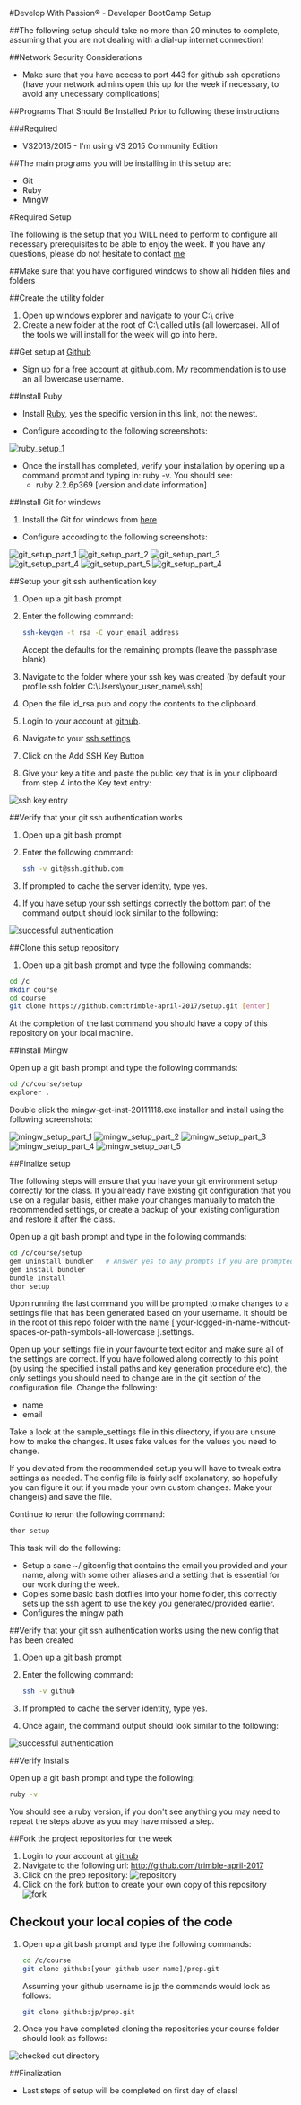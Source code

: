 #Develop With Passion® - Developer BootCamp Setup

##The following setup should take no more than 20 minutes to complete, assuming that you are not dealing with a dial-up internet connection!

##Network Security Considerations

* Make sure that you have access to port 443 for github ssh operations (have your network admins open this up for the week if necessary, to avoid any unecessary complications) 

##Programs That Should Be Installed Prior to following these instructions

###Required
* VS2013/2015 - I'm using VS 2015 Community Edition

##The main programs you will be installing in this setup are:

* Git
* Ruby
* MingW

#Required Setup

The following is the setup that you WILL need to perform to configure all necessary prerequisites to be able to enjoy the week. If you have any questions, please do not hesitate to contact [me](mailto:jp@developwithpassion.com)

##Make sure that you have configured windows to show all hidden files and folders

##Create the utility folder

1. Open up windows explorer and navigate to your C:\ drive
2. Create a new folder at the root of C:\ called utils (all lowercase). All of the tools we will install for the week will go into here.

##Get setup at [Github](http://github.com)

* [Sign up](https://github.com/signup/free) for a free account at github.com. My recommendation is to use an all lowercase username.

##Install Ruby

* Install [Ruby](https://dl.bintray.com/oneclick/rubyinstaller/rubyinstaller-2.2.6-x64.exe), yes the specific version in this link, not the newest.

* Configure according to the following screenshots:

![ruby_setup_1](https://raw.githubusercontent.com/trimble-april-2017/setup/master/images/ruby_setup_1.png)

* Once the install has completed, verify your installation by opening up a command prompt and typing in: ruby -v. You should see:
  * ruby 2.2.6p369 [version and date information]

##Install Git for windows

1. Install the Git for windows from [here](https://github.com/git-for-windows/git/releases/download/v2.12.0.windows.1/Git-2.12.0-64-bit.exe)

* Configure according to the following screenshots:

![git_setup_part_1](https://raw.githubusercontent.com/trimble-april-2017/setup/master/images/git_setup_part_1.png)
![git_setup_part_2](https://raw.githubusercontent.com/trimble-april-2017/setup/master/images/git_setup_part_2.png)
![git_setup_part_3](https://raw.githubusercontent.com/trimble-april-2017/setup/master/images/git_setup_part_3.png)
![git_setup_part_4](https://raw.githubusercontent.com/trimble-april-2017/setup/master/images/git_setup_part_4.png)
![git_setup_part_5](https://raw.githubusercontent.com/trimble-april-2017/setup/master/images/git_setup_part_5.png)
![git_setup_part_4](https://raw.githubusercontent.com/trimble-april-2017/setup/master/images/git_setup_part_6.png)

##Setup your git ssh authentication key

1. Open up a git bash prompt
2. Enter the following command:

    ```bash
    ssh-keygen -t rsa -C your_email_address  
    ```
   
   Accept the defaults for the remaining prompts  (leave the passphrase blank).  
3. Navigate to the folder where your ssh key was created (by default your profile ssh folder C:\Users\your_user_name\\.ssh)
4. Open the file id_rsa.pub and copy the contents to the clipboard.
5. Login to your account at [github](https://github.com/login).
6. Navigate to your [ssh settings](https://github.com/settings/ssh)
7. Click on the Add SSH Key Button
8. Give your key a title and paste the public key that is in your clipboard from step 4 into the Key text entry:

![ssh key entry](https://raw.githubusercontent.com/trimble-april-2017/setup/master/images/add_ssh_key.png)

##Verify that your git ssh authentication works

1. Open up a git bash prompt
2. Enter the following command:

    ```bash
    ssh -v git@ssh.github.com
    ```
3. If prompted to cache the server identity, type yes.
4. If you have setup your ssh settings correctly the bottom part of the command output should look similar to the following:

![successful authentication](https://raw.githubusercontent.com/trimble-april-2017/setup/master/images/git_authentication.png)

##Clone this setup repository

1. Open up a git bash prompt and type the following commands:

```bash
cd /c
mkdir course
cd course
git clone https://github.com:trimble-april-2017/setup.git [enter]
```

At the completion of the last command you should have a copy of this repository on your local machine.

##Install Mingw

Open up a git bash prompt and type the following commands:

```bash
cd /c/course/setup
explorer .
```
Double click the mingw-get-inst-20111118.exe installer and install using the following screenshots:

![mingw_setup_part_1](https://raw.githubusercontent.com/trimble-april-2017/setup/master/images/mingw_setup_part_1.png)
![mingw_setup_part_2](https://raw.githubusercontent.com/trimble-april-2017/setup/master/images/mingw_setup_part_2.png)
![mingw_setup_part_3](https://raw.githubusercontent.com/trimble-april-2017/setup/master/images/mingw_setup_part_3.png)
![mingw_setup_part_4](https://raw.githubusercontent.com/trimble-april-2017/setup/master/images/mingw_setup_part_4.png)
![mingw_setup_part_5](https://raw.githubusercontent.com/trimble-april-2017/setup/master/images/mingw_setup_part_5.png)

##Finalize setup

The following steps will ensure that you have your git environment setup correctly for the class. If you already have existing git configuration that you use on a regular basis, either make your changes manually to match the recommended settings, or create a backup of your existing configuration and restore it after the class.

Open up a git bash prompt and type in the following commands:

```bash
cd /c/course/setup 
gem uninstall bundler   # Answer yes to any prompts if you are prompted
gem install bundler
bundle install
thor setup
```

Upon running the last command you will be prompted to make changes to a settings file that has been generated based on your username. It should be in the root of this repo folder with the name [ your-logged-in-name-without-spaces-or-path-symbols-all-lowercase ].settings.

Open up your settings file in your favourite text editor and make sure all of the settings are correct. If you have followed along correctly to this point (by using the specified install paths and key generation procedure etc), the only settings you should need to change are in the git section of the configuration file. Change the following: 

* name
* email

Take a look at the sample_settings file in this directory, if you are unsure how to make the changes. It uses fake values for the values you need to change.

If you deviated from the recommended setup you will have to tweak extra settings as needed. The config file is fairly self explanatory, so hopefully you can figure it out if you made your own custom changes. Make your change(s) and save the file.


Continue to rerun the following command:

```bash
thor setup
```

This task will do the following:

* Setup a sane ~/.gitconfig that contains the email you provided and your name, along with some other aliases and a setting that is essential for our work during the week.
* Copies some basic bash dotfiles into your home folder, this correctly sets up the ssh agent to use the key you generated/provided earlier.
* Configures the mingw path

##Verify that your git ssh authentication works using the new config that has been created

1. Open up a git bash prompt
2. Enter the following command:

    ```bash
    ssh -v github
    ```
3. If prompted to cache the server identity, type yes.
4. Once again, the command output should look similar to the following:

![successful authentication](https://raw.githubusercontent.com/trimble-april-2017/setup/master/images/git_authentication.png)

##Verify Installs

Open up a git bash prompt and type the following:

```bash
ruby -v
```
You should see a ruby version, if you don't see anything you may need to repeat the steps above as you may have missed a step.

##Fork the project repositories for the week

1. Login to your account at [github](https://github.com/login)
2. Navigate to the following url: http://github.com/trimble-april-2017 
3. Click on the prep repository: ![repository](https://raw.githubusercontent.com/trimble-april-2017/setup/master/images/github_shawaugp.png)
4. Click on the fork button to create your own copy of this repository <br>![fork](https://raw.githubusercontent.com/trimble-april-2017/setup/master/images/github_fork.png)

## Checkout your local copies of the code

1. Open up a git bash prompt and type the following commands:
    ```bash
    cd /c/course 
    git clone github:[your github user name]/prep.git
    ```
    Assuming your github username is jp the commands would look as follows:

    ```bash
    git clone github:jp/prep.git
    ```

2. Once you have completed cloning the repositories your course folder should look as follows:

![checked out directory](https://raw.githubusercontent.com/iqmetrix-2017/setup/master/images/checked_out_directory.png)

##Finalization

* Last steps of setup will be completed on first day of class!
